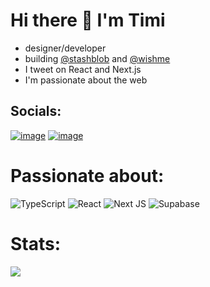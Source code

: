 # Hi there 👋 I'm Timi

- designer/developer
- building [@stashblob](https://stashblobweb.vercel.app/) and [@wishme](https://app-wishme.vercel.app/)
- I tweet on React and Next.js
- I'm passionate about the web




## Socials:

[![image](https://github.com/creative-tutorials/creative-tutorials/assets/68476321/75c82787-3268-4675-a1c0-25db460ef708)](https://linkedin.com/in/treasure-alekhojie) [![image](https://github.com/creative-tutorials/creative-tutorials/assets/68476321/5003311a-a817-4f49-bcda-07812b8b8fa7)](https://twitter.com/timi_networks)




# Passionate about:
![TypeScript](https://img.shields.io/badge/Typescript-%23000000?style=for-the-badge&logo=typescript) ![React](https://img.shields.io/badge/React-%23000000?style=for-the-badge&logo=react) ![Next JS](https://img.shields.io/badge/Next.js-%23000000?style=for-the-badge&logo=next.js) ![Supabase](https://img.shields.io/badge/Supabase-%23000000?style=for-the-badge&logo=supabase)
# Stats:
![](https://github-readme-stats.vercel.app/api?username=creative-tutorials&theme=tokyonight&hide_border=false&include_all_commits=true&count_private=true)<br/>

<!-- Proudly created with GPRM ( https://gprm.itsvg.in ) -->
